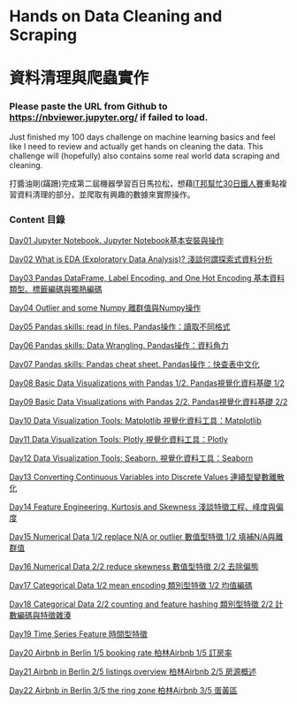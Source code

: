 # Hands on Data Cleaning and Scraping 
# 資料清理與爬蟲實作

### Please paste the URL from Github to https://nbviewer.jupyter.org/ if failed to load.

Just finished my 100 days challenge on machine learning basics and feel like I need to review and actually get hands on cleaning the data. This challenge will (hopefully) also contains some real world data scraping and cleaning.

打醬油剛(蹣跚)完成第二屆機器學習百日馬拉松，想藉<a href="https://ithelp.ithome.com.tw/users/20119709/ironman/2270">IT邦幫忙30日鐵人賽</a>重點複習資料清理的部分，並爬取有興趣的數據來實際操作。

### Content 目錄
<a href="https://github.com/tgnco1218/Data-Cleaning-and-Scraping-30Days/blob/master/Day01_Jupyter_Notebook/Day01%20Jupyter%20Notebook%20Jupyter%20Notebook%E5%9F%BA%E6%9C%AC%E5%AE%89%E8%A3%9D%E8%88%87%E6%93%8D%E4%BD%9C.ipynb">Day01 Jupyter Notebook. Jupyter Notebook基本安裝與操作</a>

<a href="https://github.com/tgnco1218/Data-Cleaning-and-Scraping-30Days/blob/master/Day02_What_is_EDA/Day02%20What%20is%20EDA%20(Exploratory%20Data%20Analysis)%20%E6%B7%BA%E8%AB%87%E4%BD%95%E8%AC%82%E6%8E%A2%E7%B4%A2%E5%BC%8F%E8%B3%87%E6%96%99%E5%88%86%E6%9E%90.ipynb">Day02 What is EDA (Exploratory Data Analysis)? 淺談何謂探索式資料分析</a>

<a href="https://github.com/tgnco1218/Data-Cleaning-and-Scraping-30Days/blob/master/Day03_Pandas_DataFrame_Label_Encoding_and_One_Hot_Encoding/Day03%20Pandas%20DataFrame%2C%20Label%20Encoding%20and%20One%20Hot%20Encoding.ipynb">Day03 Pandas DataFrame, Label Encoding, and One Hot Encoding 基本資料類型、標籤編碼與獨熱編碼</a>

<a href="https://github.com/tgnco1218/Data-Cleaning-and-Scraping-30Days/blob/master/Day04_Outlier_and_some_Numpy/Day04%20Outlier%20and%20some%20Numpy%20%E9%9B%A2%E7%BE%A4%E5%80%BC%E8%88%87Numpy%E6%93%8D%E4%BD%9C.ipynb">Day04 Outlier and some Numpy 離群值與Numpy操作</a>

<a href="https://github.com/tgnco1218/Data-Cleaning-and-Scraping-30Days/blob/master/Day05_Pandas_Read_in_Files/Day05%20Pandas%20skills%20read%20in%20files%20Pandas%E8%AE%80%E5%8F%96%E4%B8%8D%E5%90%8C%E6%A0%BC%E5%BC%8F.ipynb">Day05 Pandas skills: read in files. Pandas操作：讀取不同格式</a>

<a href="https://github.com/tgnco1218/Data-Cleaning-and-Scraping-30Days/blob/master/Day06_Data_Wrangling_Pandas/Day06%20Pandas%20skills_Data%20Wrangling.ipynb">Day06 Pandas skills: Data Wrangling. Pandas操作：資料角力</a>

<a href="https://github.com/tgnco1218/Data-Cleaning-and-Scraping-30Days/blob/master/Day07_Pandas_Cheat_Sheet_Translation/Day07%20Pandas%20skills%20Pandas%20cheat%20sheet%20.ipynb">Day07 Pandas skills: Pandas cheat sheet. Pandas操作：快查表中文化</a>

<a href="https://github.com/tgnco1218/Data-Cleaning-and-Scraping-30Days/blob/master/Day08_Data_Visualization_with_Pandas/Day08%20Basic%20Data%20Visualizations%20with%20Pandas%201of2.ipynb">Day08 Basic Data Visualizations with Pandas 1/2. Pandas視覺化資料基礎 1/2</a>

<a href="https://github.com/tgnco1218/Data-Cleaning-and-Scraping-30Days/blob/master/Day09_Data_Visualization_with_Pandas/Day09%20Basic%20Data%20Visualizations%20with%20Pandas%202of2.ipynb">Day09 Basic Data Visualizations with Pandas 2/2. Pandas視覺化資料基礎 2/2</a>

<a href="https://github.com/tgnco1218/Data-Cleaning-and-Scraping-30Days/blob/master/Day10_Data_Visualization_Tools_Matplotlib/Day10%20Data%20Visualization%20Tools%20Matplotlib.ipynb">Day10 Data Visualization Tools: Matplotlib 視覺化資料工具：Matplotlib</a>

<a href="https://github.com/tgnco1218/Data-Cleaning-and-Scraping-30Days/blob/master/Day11_Data_Visualization_Tools_Plotly/Day11%20Data%20Visualization%20Tools%20Plotly.ipynb">Day11 Data Visualization Tools: Plotly 視覺化資料工具：Plotly</a>

<a href="https://github.com/tgnco1218/Data-Cleaning-and-Scraping-30Days/blob/master/Day12_Data_Visualization_Tools_Seaborn/Day12%20Data%20Visualization%20Tools%20Seaborn.ipynb">Day12 Data Visualization Tools: Seaborn. 視覺化資料工具：Seaborn</a>

<a href="https://github.com/tgnco1218/Data-Cleaning-and-Scraping-30Days/blob/master/Day13_Converting_Continuous_Variable_into_Discrete_Values/Day13%20Converting%20Continuous%20Variables%20into%20Discrete%20Values.ipynb">Day13 Converting Continuous Variables into Discrete Values 連續型變數離散化</a>

<a href="https://github.com/tgnco1218/Data-Cleaning-and-Scraping-30Days/blob/master/Day14_Feature_Engineering_Kurtosis_and_Skewness/Day14%20Feature%20Engineering%20Kurtosis%20and%20Skewness%20.ipynb">Day14 Feature Engineering, Kurtosis and Skewness 淺談特徵工程、峰度與偏度</a>

<a href="https://github.com/tgnco1218/Data-Cleaning-and-Scraping-30Days/blob/master/Day15_Numerical_Data_1of2_replace_NA_or_outlier/Day15%20Numerical%20Data%201of2%20replace%20NA%20or%20outlier.ipynb">Day15 Numerical Data 1/2 replace N/A or outlier  數值型特徵 1/2 填補N/A與離群值</a>

<a href="https://github.com/tgnco1218/Data-Cleaning-and-Scraping-30Days/blob/master/Day16_Numerical_Data_2of2_reduce_skewness/Day16%20Numerical%20Data%202of2%20reduce%20skewness%20.ipynb">Day16 Numerical Data 2/2 reduce skewness 數值型特徵 2/2 去除偏態</a>

<a href="https://github.com/tgnco1218/Data-Cleaning-and-Scraping-30Days/blob/master/Day17_Categorical_Data_1of2_mean_encoding/Day17%20Categorical%20Data%201of2%20mean%20encoding.ipynb">Day17 Categorical Data 1/2 mean encoding 類別型特徵 1/2 均值編碼</a>

<a href="https://github.com/tgnco1218/Data-Cleaning-and-Scraping-30Days/blob/master/Day18_Categorical_Data_2of2_counting_and_feature_hashing/Day18%20Categorical%20Data%202of2%20counting%20and%20feature%20hashing.ipynb">Day18 Categorical Data 2/2 counting and feature hashing 類別型特徵 2/2 計數編碼與特徵雜湊</a>

<a href="https://github.com/tgnco1218/Data-Cleaning-and-Scraping-30Days/blob/master/Day19_Time_Series_Feature/Day19%20Time%20Series%20Feature.ipynb">Day19 Time Series Feature 時間型特徵</a>

<a href="https://github.com/tgnco1218/Data-Cleaning-and-Scraping-30Days/blob/master/Day20_Airbnb_%20in_Berlin_1of5_booking_rate/Day20%20Airbnb%20in%20Berlin%201of5%20booking%20rate.ipynb">Day20 Airbnb in Berlin 1/5 booking rate 柏林Airbnb 1/5 訂房率</a>

<a href="https://github.com/tgnco1218/Data-Cleaning-and-Scraping-30Days/blob/master/Day21_Airbnb_in_Berlin_2of5_listings_overview/Day21%20Airbnb%20in%20Berlin%202of5%20listings%20overview.ipynb">Day21 Airbnb in Berlin 2/5 listings overview 柏林Airbnb 2/5 房源概述</a>

<a href="https://github.com/tgnco1218/Data-Cleaning-and-Scraping-30Days/blob/master/Day22_Airbnb_in_Berlin_3of5_the_ring_zone/Day22%20Airbnb%20in%20Berlin%203of5%20the%20ring%20zone%20.ipynb">Day22 Airbnb in Berlin 3/5 the ring zone 柏林Airbnb 3/5 蛋黃區</a>

